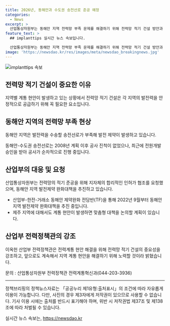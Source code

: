 ```yaml
---
title: 2026년, 동해안과 수도권 송전선로 준공 예정
categories:
  - News
excerpt: >
  산업통상자원부는 동해안 지역 전력망 부족 문제를 해결하기 위해 전력망 적기 건설 방안과 발전제약 완화대책 등을 논의하기 위해 지역 전력계통 협의회를 개최했다. 동해안 지역은 발전력을 다른 지역으로 전송하는 송전선로 부족으로 발전 제약이 발생하고 있는데, 이를 해결하기 위해 2026년 적기 준공을 목표로 공사를 진행 중이다. 또한, 이를 위해 지자체의 적극적 협조와 지원이 필요하다고 산업부는 강조하고 있다. 또한, 앞으로는 제주 지역에도 동일한 협의회를 구성할 예정이다.
feature_text: >
  ## implanttips 실시간 뉴스 속보입니다.

  산업통상자원부는 동해안 지역 전력망 부족 문제를 해결하기 위해 전력망 적기 건설 방안과 발전제약 완화대책 등을 논의하기 위해 지역 전력계통 협의회를 개최했다. 동해안 지역은 발전력을 다른 지역으로 전송하는 송전선로 부족으로 발전 제약이 발생하고 있는데, 이를 해결하기 위해 2026년 적기 준공을 목표로 공사를 진행 중이다. 또한, 이를 위해 지자체의 적극적 협조와 지원이 필요하다고 산업부는 강조하고 있다. 또한, 앞으로는 제주 지역에도 동일한 협의회를 구성할 예정이다.
image: 'https://newsdao.kr/res/images/meta/newsdao_breakingnews.jpg'
---
```


<p><img src="https://newsdao.kr/res/images/meta/newsdao_breakingnews.jpg" alt="implanttips 속보" /></p>

<h2 data-ke-size="size26">전력망 적기 건설이 중요한 이유</h2>

<p data-ke-size="size16">지역별 계통 현안이 발생하고 있는 상황에서 전력망 적기 건설은 각 지역의 발전력을 안정적으로 공급하기 위해 꼭 필요한 요소입니다.</p>

<h2 data-ke-size="size26">동해안 지역의 전력망 부족 현상</h2>

<p data-ke-size="size16">동해안 지역은 발전력을 수송할 송전선로가 부족해 발전 제약이 발생하고 있습니다.</p>

<p data-ke-size="size16">동해안-수도권 송전선로는 2008년 계획 이후 공사 진척이 없었으나, 최근에 전원개발 승인을 받아 공사가 순차적으로 진행 중입니다.</p>

<h2 data-ke-size="size26">산업부의 대응 및 요청</h2>

<p data-ke-size="size16">산업통상자원부는 전력망의 적기 준공을 위해 지자체의 합리적인 인허가 협조를 요청했으며, 동해안 지역 발전제약 완화대책을 추진하고 있습니다.</p>

<ul>
<li>산업부-한전-거래소 동해안 제약완화 전담반(TF)을 통해 2022년 9월부터 동해안 지역 발전제약 완화대책을 추진 중입니다.</li>
<li>제주 지역에 대해서도 계통 현안이 발생하면 맞춤형 대책을 논의할 계획이 있습니다.</li>
</ul>

<h2 data-ke-size="size26">산업부 전력정책관의 강조</h2>

<p data-ke-size="size16">이옥헌 산업부 전력정책관은 전력계통 현안 해결을 위해 전력망 적기 건설의 중요성을 강조하고, 앞으로도 계속해서 지역 계통 현안을 해결하기 위해 노력할 것이라 밝혔습니다.</p>

<p data-ke-size="size16">문의 : 산업통상자원부 전력정책관 전력계통혁신과(044-203-3936)</p>

<hr>

<p data-ke-size="size16">정책브리핑의 정책뉴스자료는 「공공누리 제1유형:출처표시」의 조건에 따라 자유롭게 이용이 가능합니다. 다만, 사진의 경우 제3자에게 저작권이 있으므로 사용할 수 없습니다. 기사 이용 시에는 출처를 반드시 표기해야 하며, 위반 시 저작권법 제37조 및 제138조에 따라 처벌될 수 있습니다. </p>
실시간 뉴스 속보는, <a href="https://newsdao.kr" rel="dofollow">https://newsdao.kr</a>


